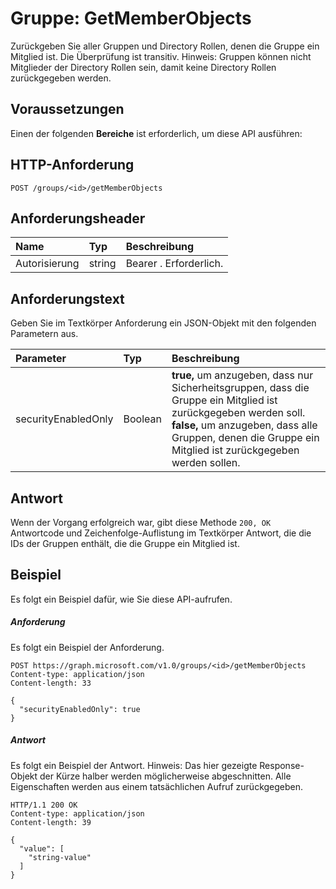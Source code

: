 # <a name="group-getmemberobjects"></a>Gruppe: GetMemberObjects
Zurückgeben Sie aller Gruppen und Directory Rollen, denen die Gruppe ein Mitglied ist. Die Überprüfung ist transitiv. Hinweis: Gruppen können nicht Mitglieder der Directory Rollen sein, damit keine Directory Rollen zurückgegeben werden.

## <a name="prerequisites"></a>Voraussetzungen
Einen der folgenden **Bereiche** ist erforderlich, um diese API ausführen:
## <a name="http-request"></a>HTTP-Anforderung
<!-- { "blockType": "ignored" } -->
```http
POST /groups/<id>/getMemberObjects
```
## <a name="request-headers"></a>Anforderungsheader
| Name       | Typ | Beschreibung|
|:---------------|:--------|:----------|
| Autorisierung  | string  | Bearer <token>. Erforderlich. |

## <a name="request-body"></a>Anforderungstext
Geben Sie im Textkörper Anforderung ein JSON-Objekt mit den folgenden Parametern aus.

| Parameter    | Typ   |Beschreibung|
|:---------------|:--------|:----------|
|securityEnabledOnly|Boolean|**true,** um anzugeben, dass nur Sicherheitsgruppen, dass die Gruppe ein Mitglied ist zurückgegeben werden soll. **false,** um anzugeben, dass alle Gruppen, denen die Gruppe ein Mitglied ist zurückgegeben werden sollen.|

## <a name="response"></a>Antwort
Wenn der Vorgang erfolgreich war, gibt diese Methode `200, OK` Antwortcode und Zeichenfolge-Auflistung im Textkörper Antwort, die die IDs der Gruppen enthält, die die Gruppe ein Mitglied ist.

## <a name="example"></a>Beispiel
Es folgt ein Beispiel dafür, wie Sie diese API-aufrufen.
##### <a name="request"></a>Anforderung
Es folgt ein Beispiel der Anforderung.
<!-- {
  "blockType": "request",
  "name": "group_getmemberobjects"
}-->
```http
POST https://graph.microsoft.com/v1.0/groups/<id>/getMemberObjects
Content-type: application/json
Content-length: 33

{
  "securityEnabledOnly": true
}
```

##### <a name="response"></a>Antwort
Es folgt ein Beispiel der Antwort. Hinweis: Das hier gezeigte Response-Objekt der Kürze halber werden möglicherweise abgeschnitten. Alle Eigenschaften werden aus einem tatsächlichen Aufruf zurückgegeben.
<!-- {
  "blockType": "response",
  "truncated": true,
  "@odata.type": "string",
  "isCollection": true
} -->
```http
HTTP/1.1 200 OK
Content-type: application/json
Content-length: 39

{
  "value": [
    "string-value"
  ]
}
```

<!-- uuid: 8fcb5dbc-d5aa-4681-8e31-b001d5168d79
2015-10-25 14:57:30 UTC -->
<!-- {
  "type": "#page.annotation",
  "description": "group: getMemberObjects",
  "keywords": "",
  "section": "documentation",
  "tocPath": ""
}-->
